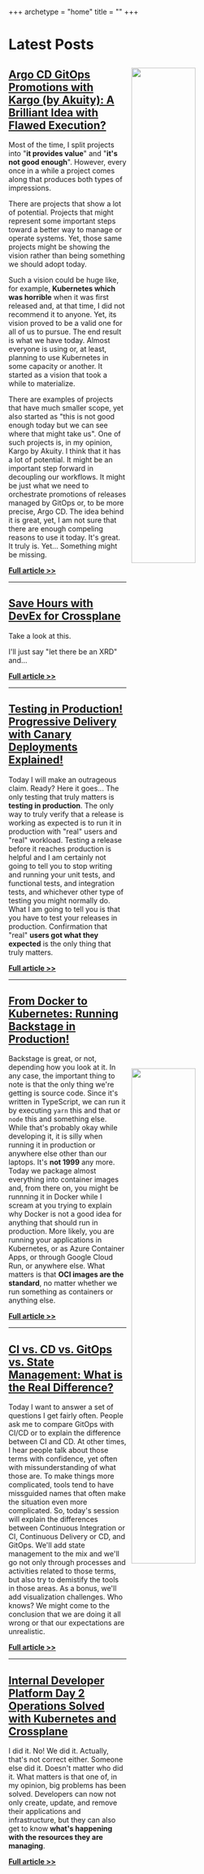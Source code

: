 +++
archetype = "home"
title = ""
+++

# Latest Posts

<!-- <img src="/kubernetes/master-kubernetes-backups-with-velero-step-by-step-guide/thumbnail-03.jpg" style="width:50%; float:right; padding: 10px">

## [Say Goodbye to Direct Communication! Event-Driven Pub/Sub With NATS](/kubernetes/master-kubernetes-backups-with-velero-step-by-step-guide)

Imagine a world where **everyone minds their own business**. A world where no one tells anyone what to do and where no one is forcing anyone to do something. A world where everyone is focused only and exclusively on **their own tasks** and nothing else. A world where we work in complete isolation yet a world where everything is done more officiently.

In such a world, each of us would do a task and, when finished, announce to the world that we are done. After that, we would pick another task from the pile that corresponds to our specific skilset instead of being told what to do.

The process would be very simple and apply to everyone. Pick a task, do it, say that you are done, repeat.

Now, that might not be the world we would like to live in, but that might be a perfect world for processes. That might be just the way we should organize our applications.

**[Full article >>](/kubernetes/master-kubernetes-backups-with-velero-step-by-step-guide)**

--- -->

<!-- <img src="/misc/say-goodbye-to-direct-communication-event-driven-pub-sub-with-nats/thumbnail-02.jpg" style="width:50%; float:right; padding: 10px">

## [Say Goodbye to Direct Communication! Event-Driven Pub/Sub With NATS](/misc/say-goodbye-to-direct-communication-event-driven-pub-sub-with-nats)

Imagine a world where **everyone minds their own business**. A world where no one tells anyone what to do and where no one is forcing anyone to do something. A world where everyone is focused only and exclusively on **their own tasks** and nothing else. A world where we work in complete isolation yet a world where everything is done more officiently.

In such a world, each of us would do a task and, when finished, announce to the world that we are done. After that, we would pick another task from the pile that corresponds to our specific skilset instead of being told what to do.

The process would be very simple and apply to everyone. Pick a task, do it, say that you are done, repeat.

Now, that might not be the world we would like to live in, but that might be a perfect world for processes. That might be just the way we should organize our applications.

**[Full article >>](/misc/say-goodbye-to-direct-communication-event-driven-pub-sub-with-nats)**

--- -->

<img src="/ci-cd/argo-cd-gitops-promotions-with-kargo-by-akuity-a-brilliant-idea-with-flawed-execution/thumbnail-01.jpg" style="width:50%; float:right; padding: 10px">

## [Argo CD GitOps Promotions with Kargo (by Akuity): A Brilliant Idea with Flawed Execution?](/ci-cd/argo-cd-gitops-promotions-with-kargo-by-akuity-a-brilliant-idea-with-flawed-execution)

Most of the time, I split projects into "**it provides value**" and "**it's not good enough**". However, every once in a while a project comes along that produces both types of impressions.

There are projects that show a lot of potential. Projects that might represent some important steps toward a better way to manage or operate systems. Yet, those same projects might be showing the vision rather than being something we should adopt today.

Such a vision could be huge like, for example, **Kubernetes which was horrible** when it was first released and, at that time, I did not recommend it to anyone. Yet, its vision proved to be a valid one for all of us to pursue. The end result is what we have today. Almost everyone is using or, at least, planning to use Kubernetes in some capacity or another. It started as a vision that took a while to materialize.

There are examples of projects that have much smaller scope, yet also started as "this is not good enough today but we can see where that might take us". One of such projects is, in my opinion, Kargo by Akuity. I think that it has a lot of potential. It might be an important step forward in decoupling our workflows. It might be just what we need to orchestrate promotions of releases managed by GitOps or, to be more precise, Argo CD. The idea behind it is great, yet, I am not sure that there are enough compeling reasons to use it today. It's great. It truly is. Yet... Something might be missing.

**[Full article >>](/ci-cd/argo-cd-gitops-promotions-with-kargo-by-akuity-a-brilliant-idea-with-flawed-execution)**

---

<img src="/crossplane/save-hours-with-devex-for-crossplane/thumbnail-01.jpg" style="width:50%; float:right; padding: 10px">

## [Save Hours with DevEx for Crossplane](/crossplane/save-hours-with-devex-for-crossplane)

Take a look at this.

I'll just say "let there be an XRD" and...

**[Full article >>](/crossplane/save-hours-with-devex-for-crossplane)**

---

<img src="/observability/testing-in-production-progressive-delivery-with-canary-deployments-explained/thumbnail-03.jpg" style="width:50%; float:right; padding: 10px">

## [Testing in Production! Progressive Delivery with Canary Deployments Explained!](/observability/testing-in-production-progressive-delivery-with-canary-deployments-explained)

Today I will make an outrageous claim. Ready? Here it goes... The only testing that truly matters is **testing in production**. The only way to truly verify that a release is working as expected is to run it in production with "real" users and "real" workload. Testing a release before it reaches production is helpful and I am certainly not going to tell you to stop writing and running your unit tests, and functional tests, and integration tests, and whichever other type of testing you might normally do. What I am going to tell you is that you have to test your releases in production. Confirmation that "real" **users got what they expected** is the only thing that truly matters.

**[Full article >>](/observability/testing-in-production-progressive-delivery-with-canary-deployments-explained)**

---

<img src="/internal-developer-platforms/from-docker-to-kubernetes-running-backstage-in-production/thumbnail-02.jpg" style="width:50%; float:right; padding: 10px">

## [From Docker to Kubernetes: Running Backstage in Production!](/internal-developer-platforms/from-docker-to-kubernetes-running-backstage-in-production)

Backstage is great, or not, depending how you look at it. In any case, the important thing to note is that the only thing we're getting is source code. Since it's written in TypeScript, we can run it by executing `yarn` this and that or `node` this and something else. While that's probably okay while developing it, it is silly when running it in production or anywhere else other than our laptops. It's **not 1999** any more. Today we package almost everything into container images and, from there on, you might be runnning it in Docker while I scream at you trying to explain why Docker is not a good idea for anything that should run in production. More likely, you are running your applications in Kubernetes, or as Azure Container Apps, or through Google Cloud Run, or anywhere else. What matters is that **OCI images are the standard**, no matter whether we run something as containers or anything else.

**[Full article >>](/internal-developer-platforms/from-docker-to-kubernetes-running-backstage-in-production)**

---

<img src="/ci-cd/ci-vs-cd-vs-gitops-vs-state-management-whats-the-real-difference/thumbnail-01.jpg" style="width:50%; float:right; padding: 10px">

## [CI vs. CD vs. GitOps vs. State Management: What is the Real Difference?](/ci-cd/ci-vs-cd-vs-gitops-vs-state-management-whats-the-real-difference)

Today I want to answer a set of questions I get fairly often. People ask me to compare GitOps with CI/CD or to explain the difference between CI and CD. At other times, I hear people talk about those terms with confidence, yet often with missunderstanding of what those are. To make things more complicated, tools tend to have missguided names that often make the situation even more complicated. So, today's session will explain the differences between Continuous Integration or CI, Continuous Delivery or CD, and GitOps. We'll add state management to the mix and we'll go not only through processes and activities related to those terms, but also try to demistify the tools in those areas. As a bonus, we'll add visualization challenges. Who knows? We might come to the conclusion that we are doing it all wrong or that our expectations are unrealistic.

**[Full article >>](/ci-cd/ci-vs-cd-vs-gitops-vs-state-management-whats-the-real-difference)**

---

<img src="/internal-developer-platforms/internal-developer-platform-day-2-operations-solved-with-kubernetes-and-crossplane/thumbnail-03.jpg" style="width:50%; float:right; padding: 10px">

## [Internal Developer Platform Day 2 Operations Solved with Kubernetes and Crossplane](/internal-developer-platforms/internal-developer-platform-day-2-operations-solved-with-kubernetes-and-crossplane)

I did it. No! We did it. Actually, that's not correct either. Someone else did it. Doesn't matter who did it. What matters is that one of, in my opinion, big problems has been solved. Developers can now not only create, update, and remove their applications and infrastructure, but they can also get to know **what's happening with the resources they are managing**.

**[Full article >>](/internal-developer-platforms/internal-developer-platform-day-2-operations-solved-with-kubernetes-and-crossplane)**
